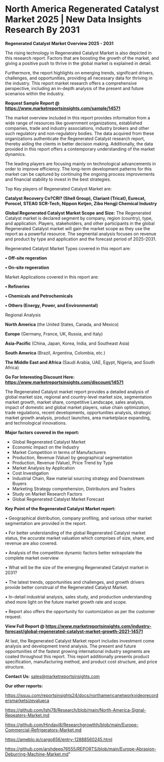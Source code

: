 # North America Regenerated Catalyst Market 2025 | New Data Insights Research By 2031

<Strong> Regenerated Catalyst Market Overview 2025 - 2031</strong>

The rising technology in Regenerated Catalyst Market is also depicted in this research report. Factors that are boosting the growth of the market, and giving a positive push to thrive in the global market is explained in detail.

Furthermore, the report highlights on emerging trends, significant drivers, challenges, and opportunities, providing all necessary data for thriving in the industry. This report market research offers a comprehensive perspective, including an in-depth analysis of the present and future scenarios within the industry.

<strong>Request Sample Report @ <a href=https://www.marketreportsinsights.com/sample/14571>https://www.marketreportsinsights.com/sample/14571</a></strong>

The market overview included in this report provides information from a wide range of resources like government organizations, established companies, trade and industry associations, industry brokers and other such regulatory and non-regulatory bodies. The data acquired from these organizations authenticate the Regenerated Catalyst research report, thereby aiding the clients in better decision making. Additionally, the data provided in this report offers a contemporary understanding of the market dynamics.

The leading players are focusing mainly on technological advancements in order to improve efficiency. The long-term development patterns for this market can be captured by continuing the ongoing process improvements and financial stability to invest in the best strategies.

Top Key players of Regenerated Catalyst Market are:

<strong>Catalyst Recovery Co?CRI? (Shell Group), Clariant (Tricat), Eurecat, Porocel, STEAG SCR-Tech, Nippon Ketjen, Zibo Hengji Chemical Industry</strong>

<strong><b>Global Regenerated Catalyst Market Scope and Size:</b></strong>
The Regenerated Catalyst market is declared segment by company, region (country), type, and application. Players, stakeholders, and other participants in the global Regenerated Catalyst market will gain the market scope as they use the report as a powerful resource. The segmental analysis focuses on revenue and product by type and application and the forecast period of 2025-2031.

Regenerated Catalyst Market Types covered in this report are:

<strong>• Off-site regeration

• On-site regeeration</strong>

Market Applications covered in this report are:

<strong>• Refineries

• Chemicals and Petrochemicals

• Others (Energy, Power, and Environmental)</strong> 

Regional Analysis

<strong>North America</strong> (the United States, Canada, and Mexico)

<strong>Europe</strong> (Germany, France, UK, Russia, and Italy)

<strong>Asia-Pacific</strong> (China, Japan, Korea, India, and Southeast Asia)

<strong>South America</strong> (Brazil, Argentina, Colombia, etc.)

<strong>The Middle East and Africa</strong> (Saudi Arabia, UAE, Egypt, Nigeria, and South Africa)

<strong>Go For Interesting Discount Here: <a href=https://www.marketreportsinsights.com/discount/14571>https://www.marketreportsinsights.com/discount/14571</a></strong>

The Regenerated Catalyst market report provides a detailed analysis of global market size, regional and country-level market size, segmentation market growth, market share, competitive Landscape, sales analysis, impact of domestic and global market players, value chain optimization, trade regulations, recent developments, opportunities analysis, strategic market growth analysis, product launches, area marketplace expanding, and technological innovations.

<strong><b>Major factors covered in the report:</b></strong>
<ul>
  <li>Global Regenerated Catalyst Market </li>
  <li>Economic Impact on the Industry</li>
  <li>Market Competition in terms of Manufacturers</li>
  <li>Production, Revenue (Value) by geographical segmentation</li>
  <li>Production, Revenue (Value), Price Trend by Type</li>
  <li>Market Analysis by Application</li>
  <li>Cost Investigation</li>
  <li>Industrial Chain, Raw material sourcing strategy and Downstream Buyers</li>
  <li>Marketing Strategy comprehension, Distributors and Traders</li>
  <li>Study on Market Research Factors</li>
  <li>Global Regenerated Catalyst Market Forecast</li>
</ul>

<strong><b>Key Point of the Regenerated Catalyst Market report:</b></strong>

• Geographical distribution, company profiling, and various other market segmentation are provided in the report.

• For better understanding of the global Regenerated Catalyst market status, the accurate market valuation which comprises of size, share, and revenue are also covered.

• Analysis of the competitive dynamic factors better extrapolate the complete market overview

• What will be the size of the emerging Regenerated Catalyst market in 2031?

• The latest trends, opportunities and challenges, and growth drivers provide better construal of the Regenerated Catalyst Market.

• In-detail industrial analysis, sales study, and production understanding shed more light on the future market growth rate and scope.

• Report also offers the opportunity for customization as per the customer request.

<strong><b>View Full Report @ <a href=https://www.marketreportsinsights.com/industry-forecast/global-regenerated-catalyst-market-growth-2021-14571>https://www.marketreportsinsights.com/industry-forecast/global-regenerated-catalyst-market-growth-2021-14571</a></b></strong>


At last, the Regenerated Catalyst Market report includes investment come analysis and development trend analysis. The present and future opportunities of the fastest growing international industry segments are coated throughout this report. This report additionally presents product specification, manufacturing method, and product cost structure, and price structure.

<strong>Contact Us:</strong>
sales@marketreportsinsights.com

<strong>Our other reports:</strong>

<a href=https://issuu.com/reportsinsights24/docs/northamericanetworkvideorecordersmarketsizevalueca>https://issuu.com/reportsinsights24/docs/northamericanetworkvideorecordersmarketsizevalueca</a>

<a href=https://github.com/Ishi78/Research/blob/main/North-America-Signal-Repeaters-Market.md>https://github.com/Ishi78/Research/blob/main/North-America-Signal-Repeaters-Market.md</a>

<a href=https://github.com/Hindavi8/Researchgrowthh/blob/main/Europe-Commercial-Refrigerators-Market.md>https://github.com/Hindavi8/Researchgrowthh/blob/main/Europe-Commercial-Refrigerators-Market.md</a>

<a href=https://ameblo.jp/cargo656/entry-12888560245.html>https://ameblo.jp/cargo656/entry-12888560245.html</a>

<a href=https://github.com/arshdeep76555/REPORTS/blob/main/Europe-Abrasion-Deburring-Machine-Market.md>https://github.com/arshdeep76555/REPORTS/blob/main/Europe-Abrasion-Deburring-Machine-Market.md</a>"
